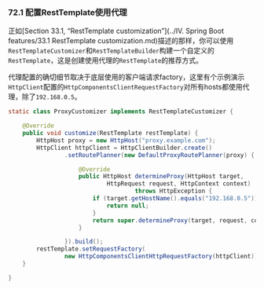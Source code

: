 ### 72.1 配置RestTemplate使用代理
正如[Section 33.1, “RestTemplate customization”](../IV. Spring Boot features/33.1 RestTemplate customization.md)描述的那样，你可以使用`RestTemplateCustomizer`和`RestTemplateBuilder`构建一个自定义的`RestTemplate`，这是创建使用代理的`RestTemplate`的推荐方式。

代理配置的确切细节取决于底层使用的客户端请求factory，这里有个示例演示`HttpClient`配置的`HttpComponentsClientRequestFactory`对所有hosts都使用代理，除了`192.168.0.5`。
```java
static class ProxyCustomizer implements RestTemplateCustomizer {

    @Override
    public void customize(RestTemplate restTemplate) {
        HttpHost proxy = new HttpHost("proxy.example.com");
        HttpClient httpClient = HttpClientBuilder.create()
                .setRoutePlanner(new DefaultProxyRoutePlanner(proxy) {

                    @Override
                    public HttpHost determineProxy(HttpHost target,
                            HttpRequest request, HttpContext context)
                                    throws HttpException {
                        if (target.getHostName().equals("192.168.0.5")) {
                            return null;
                        }
                        return super.determineProxy(target, request, context);
                    }

                }).build();
        restTemplate.setRequestFactory(
                new HttpComponentsClientHttpRequestFactory(httpClient));
    }

}
```
